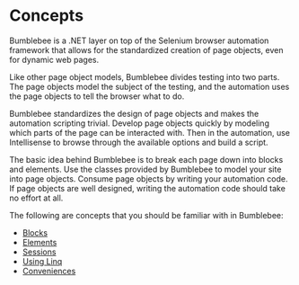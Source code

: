 # Concepts

Bumblebee is a .NET layer on top of the Selenium browser automation framework that allows for the standardized creation of page objects, even for dynamic web pages.

Like other page object models, Bumblebee divides testing into two parts. The page objects model the subject of the testing, and the automation uses the page objects to tell the browser what to do.

Bumblebee standardizes the design of page objects and makes the automation scripting trivial. Develop page objects quickly by modeling which parts of the page can be interacted with. Then in the automation, use Intellisense to browse through the available options and build a script.

The basic idea behind Bumblebee is to break each page down into blocks and elements. Use the classes provided by Bumblebee to model your site into page objects. Consume page objects by writing your automation code. If page objects are well designed, writing the automation code should take no effort at all.

The following are concepts that you should be familiar with in Bumblebee:

* [Blocks](./blocks)
* [Elements](./elements)
* [Sessions](./sessions)
* [Using Linq](./using-linq)
* [Conveniences](./conveniences)
